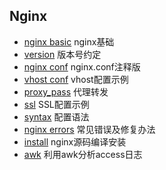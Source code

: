 ## Nginx
- [nginx basic](nginx_basic.md) nginx基础
- [version](version.md) 版本号约定
- [nginx conf](nginx.conf.md) nginx.conf注释版
- [vhost conf](vhost.md) vhost配置示例
- [proxy_pass](proxy_pass.md) 代理转发
- [ssl](ssl.md) SSL配置示例
- [syntax](syntax.md) 配置语法
- [nginx errors](nginx_errors.md) 常见错误及修复办法
- [install](install.md) nginx源码编译安装
- [awk](awk.md) 利用awk分析access日志